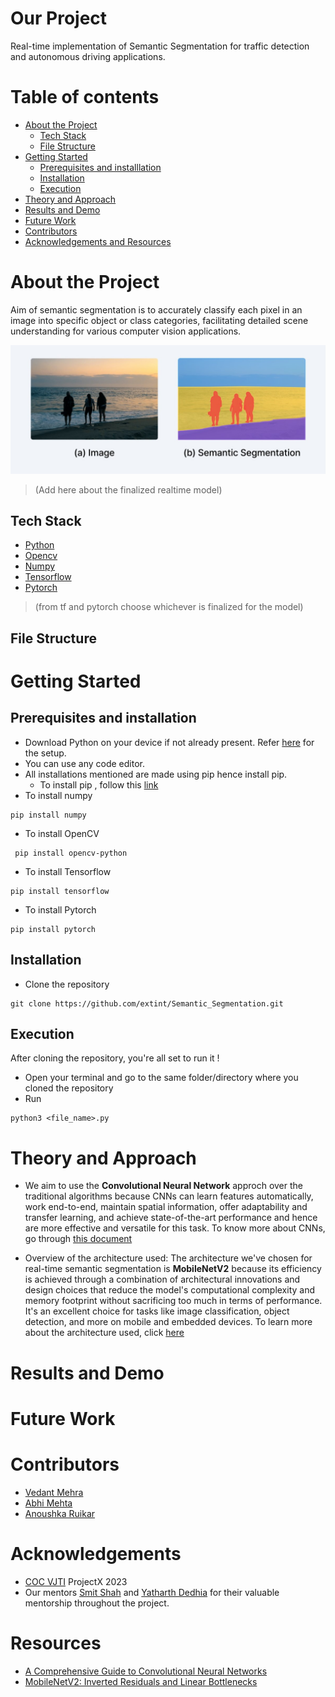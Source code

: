# Our Project
Real-time implementation of Semantic Segmentation for traffic detection and autonomous driving applications. 
# Table of contents
- [About the Project](#About-the-Project)
  - [Tech Stack](#Tech-Stack)
  - [File Structure](#File-Structure)
- [Getting Started](#Getting-Started)
  - [Prerequisites and installlation](#Prerequisites-and-installlation)
  - [Installation](#Installation)
  - [Execution](#Execution)
- [Theory and Approach](#Theory-and-Approach)
-  [Results and Demo](#Results-and-Demo)
-  [Future Work](#Future-Work)
-  [Contributors](#Contributors)
-  [Acknowledgements and Resources](#Acknowledgements-and-Resources)

# About the Project
Aim of semantic segmentation is to accurately classify each pixel in an image into specific object or class categories, facilitating detailed scene understanding for various computer vision applications.

![Semantic Segmentation.png](https://github.com/Anoushka1009/Semantic_Segmentation/blob/main/Assets/Images/Semantic%20Segmentation.jpg)

> (Add here about the finalized realtime model)
## Tech Stack
- [Python](https://www.python.org/)
- [Opencv](https://opencv.org/)
- [Numpy](https://numpy.org/doc/#)
- [Tensorflow](https://www.tensorflow.org/)
- [Pytorch](https://pytorch.org/)
> (from tf and pytorch choose whichever is finalized for the model)
## File Structure
# Getting Started
## Prerequisites and installation
- Download Python on your device if not already present. 
 Refer [here](https://www.python.org/downloads/) for the setup.
- You can use any code editor.
- All installations mentioned are made using pip hence install pip.
  - To install pip , follow this [link](https://www.geeksforgeeks.org/how-to-install-pip-on-windows/)
- To install numpy
```
pip install numpy
```
- To install OpenCV
```
 pip install opencv-python
```
- To install Tensorflow
```
pip install tensorflow
```
- To install Pytorch
```
pip install pytorch
```
## Installation
- Clone the repository
```
git clone https://github.com/extint/Semantic_Segmentation.git
```

## Execution
After cloning the repository, you're all set to run it !
- Open your terminal and go to the same folder/directory where you cloned the repository
- Run
```
python3 <file_name>.py
```
# Theory and Approach
* We aim to use the **Convolutional Neural Network** approch over the traditional algorithms because CNNs can learn features automatically, work end-to-end, maintain spatial information, offer adaptability and transfer learning, and achieve state-of-the-art performance and hence are more effective and versatile for this task.
To know more about CNNs, go through [this document](https://github.com/Anoushka1009/Semantic_Segmentation/blob/d4b1e09b3fe3fc698ec354e0eeb075ec13a15f17/Implementation/Approach.md)

* Overview of the architecture used: 
The architecture we've chosen for real-time semantic segmentation is **MobileNetV2** because its efficiency is achieved through a combination of architectural innovations and design choices that reduce the model's computational complexity and memory footprint without sacrificing too much in terms of performance. It's an excellent choice for tasks like image classification, object detection, and more on mobile and embedded devices.
To learn more about the architecture used, click  [here](https://github.com/Anoushka1009/Semantic_Segmentation/blob/d4b1e09b3fe3fc698ec354e0eeb075ec13a15f17/Implementation/Architecture.md)

# Results and Demo

# Future Work

# Contributors
- [Vedant Mehra](https://github.com/extint)
- [Abhi Mehta](https://github.com/MehtaAbhii) 
- [Anoushka Ruikar](https://github.com/Anoushka1009)

# Acknowledgements
 - [COC VJTI]() ProjectX 2023
 - Our mentors [Smit Shah](https://github.com/Smit1603) and [Yatharth Dedhia]() for their valuable mentorship throughout the project. 
# Resources
 - [A Comprehensive Guide to Convolutional Neural Networks](https://www.v7labs.com/blog/convolutional-neural-networks-guide)
 - [MobileNetV2: Inverted Residuals and Linear Bottlenecks](https://arxiv.org/abs/1801.04381)
 

